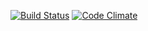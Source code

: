 [![Build Status](https://travis-ci.org/matthuhiggins/arelastic.svg?branch=master)](https://travis-ci.org/matthuhiggins/arelastic) [![Code Climate](https://codeclimate.com/github/matthuhiggins/arelastic/badges/gpa.svg)](https://codeclimate.com/github/matthuhiggins/arelastic)
